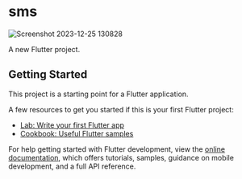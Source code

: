 # sms
![Screenshot 2023-12-25 130828](https://github.com/kgcemon/Phone_sms_Send_server/assets/146537184/067b4b31-77ad-4911-bcb2-3ffb894fe1e7)

A new Flutter project.

## Getting Started

This project is a starting point for a Flutter application.

A few resources to get you started if this is your first Flutter project:

- [Lab: Write your first Flutter app](https://docs.flutter.dev/get-started/codelab)
- [Cookbook: Useful Flutter samples](https://docs.flutter.dev/cookbook)

For help getting started with Flutter development, view the
[online documentation](https://docs.flutter.dev/), which offers tutorials,
samples, guidance on mobile development, and a full API reference.
